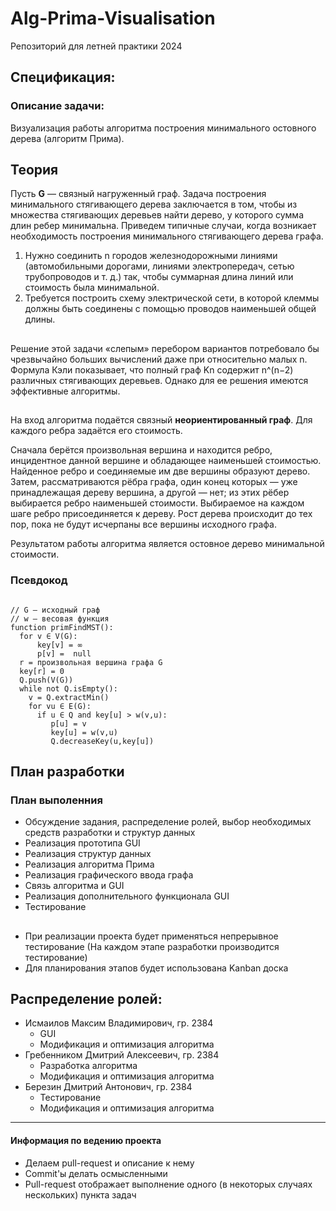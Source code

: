 # Alg-Prima-Visualisation

Репозиторий для летней практики 2024

## Спецификация:

### Описание задачи:

Визуализация работы алгоритма построения минимального остовного дерева (алгоритм Прима).
	
## Теория

  Пусть __G__ — связный нагруженный граф. Задача построения минимального стягивающего дерева заключается в том, 
  чтобы из множества стягивающих деревьев найти дерево, у которого сумма длин ребер минимальна. 
  Приведем типичные случаи, когда возникает необходимость построения минимального стягивающего дерева графа.
  1. Нужно соединить n городов железнодорожными линиями (автомобильными дорогами, линиями электропередач, сетью трубопроводов и т. д.) так,
     чтобы суммарная длина линий или стоимость была минимальной.
  2. Требуется построить схему электрической сети, в которой клеммы должны быть соединены с помощью проводов наименьшей общей длины.
   ##
  Решение этой задачи «слепым» перебором вариантов потребовало бы чрезвычайно больших вычислений даже при относительно малых n. Формула Кэли показывает, 
  что полный граф Kn содержит n^(n−2) различных стягивающих деревьев.
  Однако для ее решения имеются эффективные алгоритмы.

  ##
На вход алгоритма подаётся связный __неориентированный граф__. Для каждого ребра задаётся его стоимость.

Сначала берётся произвольная вершина и находится ребро, инцидентное данной вершине и обладающее наименьшей стоимостью. Найденное ребро и соединяемые им две вершины образуют дерево. Затем, рассматриваются рёбра графа, один конец которых — уже принадлежащая дереву вершина, а другой — нет; из этих рёбер выбирается ребро наименьшей стоимости. Выбираемое на каждом шаге ребро присоединяется к дереву. Рост дерева происходит до тех пор, пока не будут исчерпаны все вершины исходного графа.

Результатом работы алгоритма является остовное дерево минимальной стоимости.

### Псевдокод

```

// G — исходный граф
// w — весовая функция
function 𝚙𝚛𝚒𝚖𝙵𝚒𝚗𝚍𝙼𝚂𝚃():
  for v ∈ V(G):
      𝚔𝚎𝚢[v] = ∞
      𝚙[v] =  null
  r = произвольная вершина графа G
  𝚔𝚎𝚢[r] = 𝟶
  Q.𝚙𝚞𝚜𝚑(V(G))
  while not Q.𝚒𝚜𝙴𝚖𝚙𝚝𝚢():
    v = Q.𝚎𝚡𝚝𝚛𝚊𝚌𝚝𝙼𝚒𝚗()
    for vu ∈ E(G):
      if u ∈ Q and 𝚔𝚎𝚢[u] > w(v,u):
         𝚙[u] = v
         𝚔𝚎𝚢[u] = w(v,u)
         Q.𝚍𝚎𝚌𝚛𝚎𝚊𝚜𝚎𝙺𝚎𝚢(u,𝚔𝚎𝚢[u])

```



## План разработки

### План выполенния
+ Обсуждение задания, распределение ролей, выбор необходимых средств разработки и структур данных
+ Реализация прототипа GUI
+ Реализация структур данных
+ Реализация алгоритма Прима
+ Реализация графического ввода графа
+ Связь алгоритма и GUI
+ Реализация дополнительного функционала GUI
+ Тестирование


  
##
+ При реализации проекта будет применяться непрерывное тестирование (На каждом этапе разработки производится тестирование)
+ Для планирования этапов будет использована Kanban доска


## Распределение ролей:

* Исмаилов Максим Владимирович, гр. 2384
	+ GUI
  + Модификация и оптимизация алгоритма
* Гребенником Дмитрий Алексеевич, гр. 2384
	+ Разработка алгоритма
  + Модификация и оптимизация алгоритма
* Березин Дмитрий Антонович, гр. 2384
	+ Тестирование
  + Модификация и оптимизация алгоритма
***


#### Информация по ведению проекта
* Делаем pull-request и описание к нему
* Commit'ы делать осмысленными
* Pull-request отображает выполнение одного (в некоторых случаях нескольких) пункта задач 
